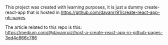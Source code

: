 This project was created with learning purposes, it is just a dummy create-react-app that is hosted in https://github.com/dayanrr91/create-react-app-gh-pages.

The article related to this repo is this:
https://medium.com/@dayanruiz/host-a-create-react-app-in-github-pages-3ed4c866c786
